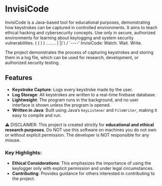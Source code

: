 # InvisiCode
InvisiCode is a Java-based tool for educational purposes, demonstrating how keystrokes can be captured in controlled environments. It aims to teach ethical hacking and cybersecurity concepts. Use only in secure, authorized environments for learning about keylogging and system security vulnerabilities.
                   ( (
                      ) )
                   ........
                   |      |]
                   \      /
                    `----'
         InvisiCode: Watch. Wait. Write.


The project demonstrates the process of capturing keystrokes and storing them in a log file, which can be used for research, development, or authorized security testing.

## Features

- **Keystroke Capture**: Logs every keystroke made by the user.
- **Log Storage**: All keystrokes are written to a real-time firebase database.
- **Lightweight**: The program runs in the background, and no user interface is shown unless the program is opened.
- **Written in Java**: Built using Java’s `KeyListener` and `FileWriter`, making it easy to compile and run.

⚠️ DISCLAIMER:
This project is created strictly for **educational and ethical research purposes**.
Do NOT use this software on machines you do not own or without explicit permission.
The developer is NOT responsible for any misuse.

### Key Highlights:

- **Ethical Considerations**: This emphasizes the importance of using the keylogger only with explicit permission and under legal circumstances.
- **Contributing**: Provides guidance for others interested in contributing to the project.
